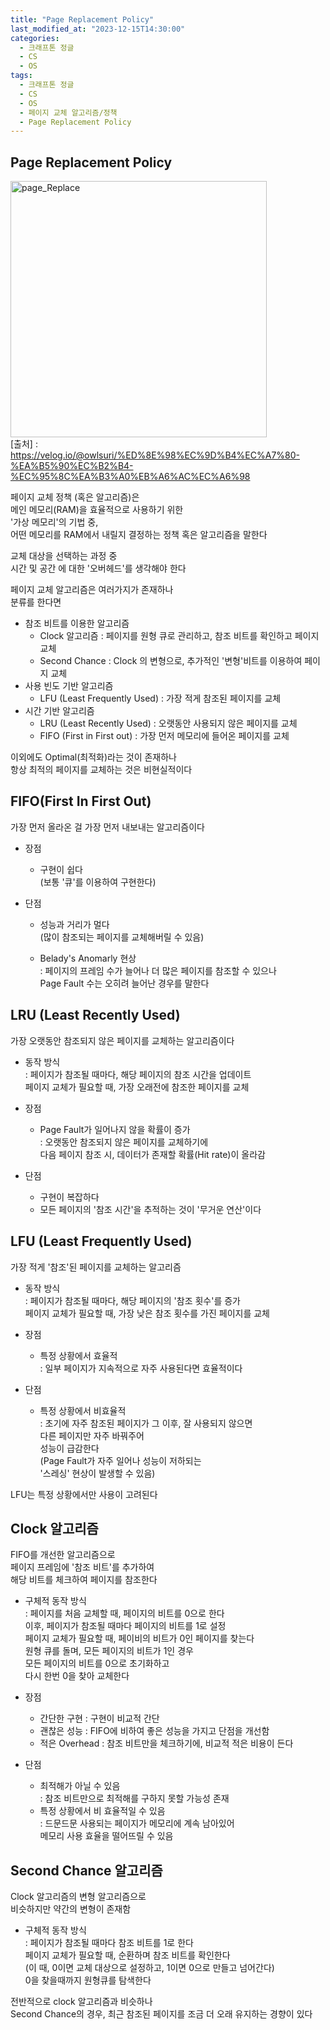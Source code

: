 ```yaml
---
title: "Page Replacement Policy"
last_modified_at: "2023-12-15T14:30:00"
categories:
  - 크래프톤 정글
  - CS
  - OS
tags:
  - 크래프톤 정글
  - CS
  - OS
  - 페이지 교체 알고리즘/정책
  - Page Replacement Policy
---
```


## Page Replacement Policy
<img width="410" alt="page_Replace" src="https://github.com/hnjog/hnjog.github.io/assets/43630972/499c2d8c-1d35-4e52-bf44-b607a6b4cefe"> <br>
[출처] : <https://velog.io/@owlsuri/%ED%8E%98%EC%9D%B4%EC%A7%80-%EA%B5%90%EC%B2%B4-%EC%95%8C%EA%B3%A0%EB%A6%AC%EC%A6%98>

 페이지 교체 정책 (혹은 알고리즘)은 <br>
 메인 메모리(RAM)을 효율적으로 사용하기 위한<br>
 '가상 메모리'의 기법 중,<br>
 어떤 메모리를 RAM에서 내릴지 결정하는 정책 혹은 알고리즘을 말한다<br>

 교체 대상을 선택하는 과정 중<br>
 시간 및 공간 에 대한 '오버헤드'를 생각해야 한다<br>

 페이지 교체 알고리즘은 여러가지가 존재하나<br>
 분류를 한다면<br>
 - 참조 비트를 이용한 알고리즘<br>
   - Clock 알고리즘 : 페이지를 원형 큐로 관리하고, 참조 비트를 확인하고 페이지 교체<br>
   - Second Chance : Clock 의 변형으로, 추가적인 '변형'비트를 이용하여 페이지 교체<br>
 - 사용 빈도 기반 알고리즘<br>
   - LFU (Least Frequently Used) : 가장 적게 참조된 페이지를 교체<br>
 - 시간 기반 알고리즘<br>
   - LRU (Least Recently Used) : 오랫동안 사용되지 않은 페이지를 교체<br>
   - FIFO (First in First out) : 가장 먼저 메모리에 들어온 페이지를 교체<br>

 이외에도 Optimal(최적화)라는 것이 존재하나<br>
 항상 최적의 페이지를 교체하는 것은 비현실적이다<br>

## FIFO(First In First Out)
 가장 먼저 올라온 걸 가장 먼저 내보내는 알고리즘이다<br>
 
 - 장점<br>
   -  구현이 쉽다<br>
   (보통 '큐'를 이용하여 구현한다)<br>

 - 단점<br>
    - 성능과 거리가 멀다<br>
    (많이 참조되는 페이지를 교체해버릴 수 있음)<br>

    -  Belady's Anomarly 현상<br>
    : 페이지의 프레임 수가 늘어나 더 많은 페이지를 참조할 수 있으나<br>
     Page Fault 수는 오히려 늘어난 경우를 말한다<br>

## LRU (Least Recently Used)
 가장 오랫동안 참조되지 않은 페이지를 교체하는 알고리즘이다<br>

 - 동작 방식<br>
   : 페이지가 참조될 때마다, 해당 페이지의 참조 시간을 업데이트<br>
     페이지 교체가 필요할 때, 가장 오래전에 참조한 페이지를 교체<br>

 - 장점<br>
   - Page Fault가 일어나지 않을 확률이 증가<br>
     : 오랫동안 참조되지 않은 페이지를 교체하기에<br>
     다음 페이지 참조 시, 데이터가 존재할 확률(Hit rate)이 올라감<br>

 - 단점<br>
   - 구현이 복잡하다<br>
   - 모든 페이지의 '참조 시간'을 추적하는 것이 '무거운 연산'이다<br>

## LFU (Least Frequently Used)
 가장 적게 '참조'된 페이지를 교체하는 알고리즘<br>

 - 동작 방식<br>
   : 페이지가 참조될 때마다, 해당 페이지의 '참조 횟수'를 증가<br>
     페이지 교체가 필요할 때, 가장 낮은 참조 횟수를 가진 페이지를 교체<br>

 - 장점<br>
    - 특정 상황에서 효율적<br>
      : 일부 페이지가 지속적으로 자주 사용된다면 효율적이다<br>

 - 단점<br>
    - 특정 상황에서 비효율적<br>
      : 초기에 자주 참조된 페이지가 그 이후, 잘 사용되지 않으면<br>
        다른 페이지만 자주 바꿔주어<br>
        성능이 급감한다<br>
        (Page Fault가 자주 일어나 성능이 저하되는<br>
        '스레싱' 현상이 발생할 수 있음)<br>

 LFU는 특정 상황에서만 사용이 고려된다<br>

## Clock 알고리즘
 FIFO를 개선한 알고리즘으로<br>
 페이지 프레임에 '참조 비트'를 추가하여<br>
 해당 비트를 체크하여 페이지를 참조한다<br>

 - 구체적 동작 방식<br>
   : 페이지를 처음 교체할 때, 페이지의 비트를 0으로 한다<br>
     이후, 페이지가 참조될 때마다 페이지의 비트를 1로 설정<br>
     페이지 교체가 필요할 때, 페이비의 비트가 0인 페이지를 찾는다<br>
     원형 큐를 돌며, 모든 페이지의 비트가 1인 경우<br>
     모든 페이지의 비트를 0으로 초기화하고<br>
     다시 한번 0을 찾아 교체한다<br>

 - 장점<br>
    - 간단한 구현 : 구현이 비교적 간단<br>
    - 괜찮은 성능 : FIFO에 비하여 좋은 성능을 가지고 단점을 개선함<br>
    - 적은 Overhead : 참조 비트만을 체크하기에, 비교적 적은 비용이 든다<br>

 - 단점<br>
    - 최적해가 아닐 수 있음 <br>
      : 참조 비트만으로 최적해를 구하지 못할 가능성 존재<br>
    - 특정 상황에서 비 효율적일 수 있음<br>
      : 드문드문 사용되는 페이지가 메모리에 계속 남아있어<br>
        메모리 사용 효율을 떨어뜨릴 수 있음<br>

## Second Chance 알고리즘
 Clock 알고리즘의 변형 알고리즘으로<br>
 비슷하지만 약간의 변형이 존재함<br>

 - 구체적 동작 방식<br>
   : 페이지가 참조될 때마다 참조 비트를 1로 한다<br>
     페이지 교체가 필요할 때, 순환하며 참조 비트를 확인한다<br>
     (이 때, 0이면 교체 대상으로 설정하고, 1이면 0으로 만들고 넘어간다)<br>
     0을 찾을때까지 원형큐를 탐색한다<br>

 전반적으로 clock 알고리즘과 비슷하나<br>
 Second Chance의 경우, 최근 참조된 페이지를 조금 더 오래 유지하는 경향이 있다<br>